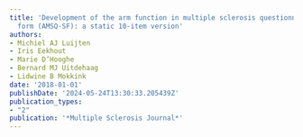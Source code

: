 ```yaml
---
title: 'Development of the arm function in multiple sclerosis questionnaire-short
  form (AMSQ-SF): a static 10-item version'
authors:
- Michiel AJ Luijten
- Iris Eekhout
- Marie D’Hooghe
- Bernard MJ Uitdehaag
- Lidwine B Mokkink
date: '2018-01-01'
publishDate: '2024-05-24T13:30:33.205439Z'
publication_types:
- "2"
publication: '*Multiple Sclerosis Journal*'
---
```

